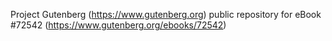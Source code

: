 Project Gutenberg (https://www.gutenberg.org) public repository
for eBook #72542 (https://www.gutenberg.org/ebooks/72542)
